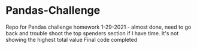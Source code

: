 # Pandas-Challenge
Repo for Pandas challenge homework
1-29-2021 - almost done, need to go back and trouble shoot the top spenders section if I have time. It's not showing the highest total value
Final code completed
